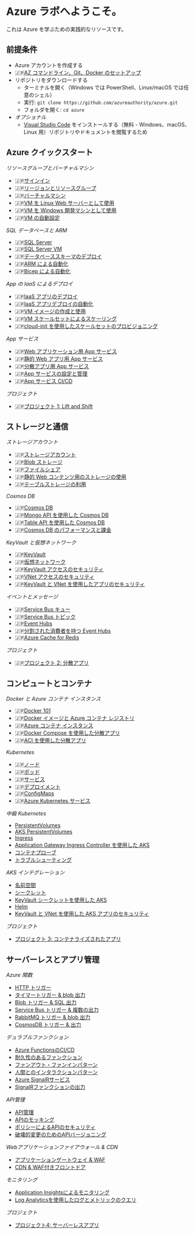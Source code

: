 # Azure ラボへようこそ。

これは Azure を学ぶための実践的なリソースです。

## 前提条件

 - Azure アカウントを作成する
 - 🇯🇵[AZ コマンドライン、Git、Docker のセットアップ](./setup/README.md)
 - リポジトリをダウンロードする
    - ターミナルを開く（Windows では PowerShell、Linux/macOS では任意のシェル）
    - 実行: `git clone https://github.com/azureauthority/azure.git`
     - フォルダを開く: `cd azure`
- _オプショナル_
    - [Visual Studio Code](https://code.visualstudio.com) をインストールする（無料 - Windows、macOS、Linux 用）リポジトリやドキュメントを閲覧するため

## Azure クイックスタート

_リソースグループとバーチャルマシン_

- 🇯🇵[サインイン](/labs/signin/README_jp.md)
- 🇯🇵[リージョンとリソースグループ](/labs/resourcegroups/README_jp.md)
- 🇯🇵[バーチャルマシン](/labs/vm/README_jp.md)
- 🇯🇵[VM を Linux Web サーバーとして使用](/labs/vm-web/README_jp.md)
- 🇯🇵[VM を Windows 開発マシンとして使用](/labs/vm-win/README_jp.md)
- 🇯🇵[VM の自動設定](/labs/vm-config/README_jp.md)

_SQL データベースと ARM_

- 🇯🇵[SQL Server](/labs/sql/README_jp.md)
- 🇯🇵[SQL Server VM](/labs/sql-vm/README_jp.md)
- 🇯🇵[データベーススキーマのデプロイ](/labs/sql-schema/README_jp.md)
- 🇯🇵[ARM による自動化](/labs/arm/README_jp.md)
- 🇯🇵[Bicep による自動化](/labs/arm-bicep/README_jp.md)

_App の IaaS によるデプロイ_

- 🇯🇵[IaaS アプリのデプロイ](/labs/iaas-apps/README_jp.md)
- 🇯🇵[IaaS アプリデプロイの自動化](/labs/iaas-bicep/README_jp.md)
- 🇯🇵[VM イメージの作成と使用](/labs/vm-image/README_jp.md)
- 🇯🇵[VM スケールセットによるスケーリング](/labs/vmss-win/README_jp.md)
- 🇯🇵[cloud-init を使用したスケールセットのプロビジョニング](/labs/vmss-linux/README_jp.md)

_App サービス_

- 🇯🇵[Web アプリケーション用 App サービス](/labs/appservice/README_jp.md)
- 🇯🇵[静的 Web アプリ用 App サービス](/labs/appservice-static/README_jp.md)
- 🇯🇵[分散アプリ用 App サービス](/labs/appservice-api/README_jp.md)
- 🇯🇵[App サービスの設定と管理](/labs/appservice-config/README_jp.md)
- 🇯🇵[App サービス CI/CD](/labs/appservice-cicd/README_jp.md)

_プロジェクト_

- 🇯🇵[プロジェクト 1: Lift and Shift](/projects/lift-and-shift/README_jp.md)

## ストレージと通信

_ストレージアカウント_

- 🇯🇵[ストレージアカウント](/labs/storage/README_jp.md)
- 🇯🇵[Blob ストレージ](/labs/storage-blob/README_jp.md)
- 🇯🇵[ファイルシェア](/labs/storage-files/README_jp.md)
- 🇯🇵[静的 Web コンテンツ用のストレージの使用](/labs/storage-static/README_jp.md)
- 🇯🇵[テーブルストレージの利用](/labs/storage-table/README_jp.md)

_Cosmos DB_

- 🇯🇵[Cosmos DB](/labs/cosmos/README_jp.md)
- 🇯🇵[Mongo API を使用した Cosmos DB](/labs/cosmos-mongo/README_jp.md)
- 🇯🇵[Table API を使用した Cosmos DB](/labs/cosmos-table/README_jp.md)
- 🇯🇵[Cosmos DB のパフォーマンスと課金](/labs/cosmos-perf/README_jp.md)



_KeyVault と仮想ネットワーク_

- 🇯🇵[KeyVault](/labs/keyvault/README_jp.md)
- 🇯🇵[仮想ネットワーク](/labs/vnet/README_jp.md)
- 🇯🇵[KeyVault アクセスのセキュリティ](/labs/keyvault-access/README_jp.md)
- 🇯🇵[VNet アクセスのセキュリティ](/labs/vnet-access/README_jp.md)
- 🇯🇵[KeyVault と VNet を使用したアプリのセキュリティ](/labs/vnet-apps/README_jp.md)

_イベントとメッセージ_

- 🇯🇵[Service Bus キュー](/labs/servicebus/README_jp.md)
- 🇯🇵[Service Bus トピック](/labs/servicebus-pubsub/README_jp.md)
- 🇯🇵[Event Hubs](/labs/eventhubs/README_jp.md)
- 🇯🇵[分割された消費者を持つ Event Hubs](/labs/eventhubs-consumers/README_jp.md)
- 🇯🇵[Azure Cache for Redis](/labs/redis/README_jp.md)

_プロジェクト_

- 🇯🇵[プロジェクト 2: 分散アプリ](/projects/distributed/README_jp.md)

## コンピュートとコンテナ

_Docker と Azure コンテナ インスタンス_

- 🇯🇵[Docker 101](/labs/docker/README_jp.md)
- 🇯🇵[Docker イメージと Azure コンテナ レジストリ](/labs/acr/README_jp.md)
- 🇯🇵[Azure コンテナ インスタンス](/labs/aci/README_jp.md)
- 🇯🇵[Docker Compose を使用した分散アプリ](/labs/docker-compose/README_jp.md)
- 🇯🇵[ACI を使用した分散アプリ](/labs/aci-compose/README_jp.md)

_Kubernetes_

- 🇯🇵[ノード](/labs/kubernetes/nodes/README_jp.md)
- 🇯🇵[ポッド](/labs/kubernetes/pods/README_jp.md)
- 🇯🇵[サービス](/labs/kubernetes/services/README_jp.md)
- 🇯🇵[デプロイメント](/labs/kubernetes/deployments/README_jp.md)
- 🇯🇵[ConfigMaps](/labs/kubernetes/configmaps/README_jp.md)
- 🇯🇵[Azure Kubernetes サービス](/labs/aks/README_jp.md)

_中級 Kubernetes_

- [PersistentVolumes](/labs/kubernetes/persistentvolumes/README.md)
- [AKS PersistentVolumes](/labs/aks-persistentvolumes/README.md)
- [Ingress](/labs/kubernetes/ingress/README.md)
- [Application Gateway Ingress Controller を使用した AKS](/labs/aks-ingress/README.md)
- [コンテナプローブ](/labs/kubernetes/containerprobes/README.md)
- [トラブルシューティング](/labs/kubernetes/troubleshooting/README.md)

_AKS インテグレーション_

- [名前空間](/labs/kubernetes/namespaces/README.md)
- [シークレット](/labs/kubernetes/secrets/README.md)
- [KeyVault シークレットを使用した AKS](/labs/aks-keyvault/README.md)
- [Helm](/labs/kubernetes/helm/README.md)
- [KeyVault と VNet を使用した AKS アプリのセキュリティ](/labs/aks-apps/README.md)

_プロジェクト_

- [プロジェクト 3: コンテナライズされたアプリ](/projects/containerized/README.md)

## サーバーレスとアプリ管理

_Azure 関数_

- [HTTP トリガー](/labs/functions/http/README.md)
- [タイマートリガー & blob 出力](/labs/functions/timer/README.md)
- [Blob トリガー & SQL 出力](/labs/functions/blob/README.md)
- [Service Bus トリガー & 複数の出力](/labs/functions/servicebus/README.md)
- [RabbitMQ トリガー & blob 出力](/labs/functions/rabbitmq/README.md)
- [CosmosDB トリガー & 出力](/labs/functions/cosmos/README.md)

_デュラブルファンクション_

- [Azure FunctionsのCI/CD](/labs/functions/cicd/README.md)
- [耐久性のあるファンクション](/labs/functions-durable/chained/README.md)
- [ファンアウト・ファンインパターン](/labs/functions-durable/fan-out/README.md)
- [人間とのインタラクションパターン](/labs/functions-durable/human/README.md)
- [Azure SignalRサービス](/labs/signalr/README.md)
- [SignalRファンクションの出力](/labs/functions/signalr/README.md)

_API管理_

- [API管理](/labs/apim/README.md)
- [APIのモッキング](/labs/apim-mock/README.md)
- [ポリシーによるAPIのセキュリティ](/labs/apim-policies/README.md)
- [破壊的変更のためのAPIバージョニング](/labs/apim-versioning/README.md)

_Webアプリケーションファイアウォール & CDN_

- [アプリケーションゲートウェイ & WAF](/labs/appgw/README.md)
- [CDN & WAF付きフロントドア](/labs/frontdoor/README.md)

_モニタリング_

- [Application Insightsによるモニタリング](/labs/applicationinsights/README.md)
- [Log Analyticsを使用したログとメトリックのクエリ](/labs/loganalytics/README.md)

_プロジェクト_

- [プロジェクト4: サーバーレスアプリ](/projects/serverless/README.md)
